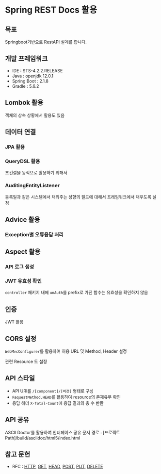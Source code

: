 # Spring REST Docs 활용

## 목표
Springboot기반으로 RestAPI 설계를 합니다.


## 개발 프레임워크
 - IDE : STS-4.2.2.RELEASE
 - Java : openjdk 12.0.1
 - Spring Boot : 2.1.8
 - Gradle : 5.6.2
 
 
## Lombok 활용

객체의 상속 상황에서 활용도 있음

## 데이터 연결

### JPA 활용

### QueryDSL 활용

조건절을 동적으로 활용하기 위해서

### AuditingEntityListener

등록일과 같은 시스템에서 채워주는 성향의 필드에 대해서 프레임워크에서 채우도록 설정


## Advice 활용

### Exception별 오류응답 처리


## Aspect 활용

### API 로그 생성

### JWT 유효성 확인

`controller` 패키지 내에 `unAuth`를 prefix로 가진 함수는 유효성을 확인하지 않음


## 인증

JWT 활용


## CORS 설정

`WebMvcConfigurer`를 활용하여 허용 URL 및 Method, Header 설정

관련 Resource 도 설정


## API 스타일

- API URI를 `/[component]/[버전]` 형태로 구성
- `RequestMethod.HEAD`를 활용하여 resource의 존재유무 확인
- 응답 헤더 `X-Total-Count`에 응답 결과의 총 수 반환


## API 공유

ASCII Doctor를 활용하여 인터페이스 공유
문서 경로 : [프로젝트 Path]/build/asciidoc/html5/index.html

## 참고 문헌
 - RFC : [HTTP](https://tools.ietf.org/html/rfc7231), [GET](https://tools.ietf.org/html/rfc7231#section-4.3.1), [HEAD](https://tools.ietf.org/html/rfc7231#section-4.3.2), [POST](https://tools.ietf.org/html/rfc7231#section-4.3.3), [PUT](https://tools.ietf.org/html/rfc7231#section-4.3.4), [DELETE](https://tools.ietf.org/html/rfc7231#section-4.3.5)

